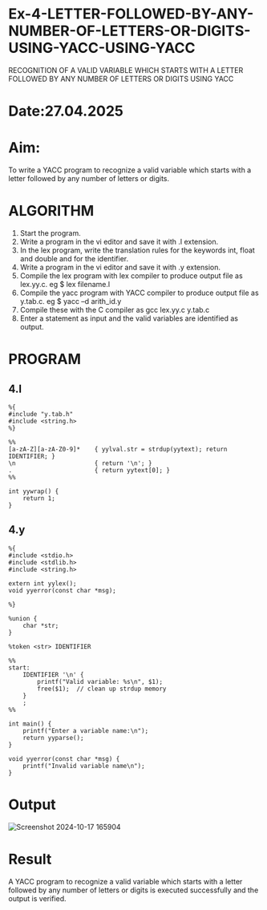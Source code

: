 # Ex-4-LETTER-FOLLOWED-BY-ANY-NUMBER-OF-LETTERS-OR-DIGITS-USING-YACC-USING-YACC
RECOGNITION OF A VALID VARIABLE WHICH STARTS WITH A LETTER FOLLOWED BY ANY NUMBER OF LETTERS OR DIGITS USING YACC
# Date:27.04.2025
# Aim:
To write a YACC program to recognize a valid variable which starts with a letter followed by any number of letters or digits.
# ALGORITHM
1.	Start the program.
2.	Write a program in the vi editor and save it with .l extension.
3.	In the lex program, write the translation rules for the keywords int, float and double and for the identifier.
4.	Write a program in the vi editor and save it with .y extension.
5.	Compile the lex program with lex compiler to produce output file as lex.yy.c. eg $ lex filename.l
6.	Compile the yacc program with YACC compiler to produce output file as y.tab.c. eg $ yacc –d arith_id.y
7.	Compile these with the C compiler as gcc lex.yy.c y.tab.c
8.	Enter a statement as input and the valid variables are identified as output.
# PROGRAM

## 4.I
```
%{
#include "y.tab.h"
#include <string.h>
%}

%%
[a-zA-Z][a-zA-Z0-9]*    { yylval.str = strdup(yytext); return IDENTIFIER; }
\n                      { return '\n'; }
.                       { return yytext[0]; }
%%

int yywrap() {
    return 1;
}
```
## 4.y
```
%{
#include <stdio.h>
#include <stdlib.h>
#include <string.h>

extern int yylex();
void yyerror(const char *msg);

%}

%union {
    char *str;
}

%token <str> IDENTIFIER

%%
start:
    IDENTIFIER '\n' {
        printf("Valid variable: %s\n", $1);
        free($1);  // clean up strdup memory
    }
    ;
%%

int main() {
    printf("Enter a variable name:\n");
    return yyparse();
}

void yyerror(const char *msg) {
    printf("Invalid variable name\n");
}
```
# Output
![Screenshot 2024-10-17 165904](https://github.com/user-attachments/assets/ce0a3147-fcab-40f0-82e9-9bba6e2cdaf4)

# Result
A YACC program to recognize a valid variable which starts with a letter followed by any number of letters or digits is executed successfully and the output is verified.
